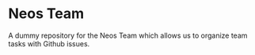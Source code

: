 # Neos Team
A dummy repository for the Neos Team which allows us to organize team tasks with Github issues.
